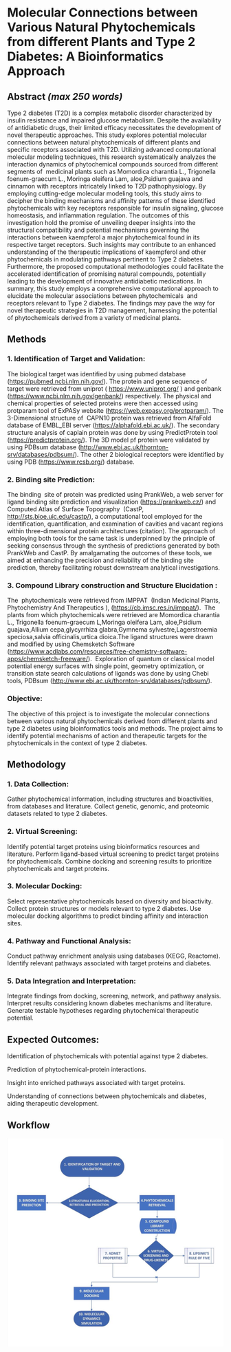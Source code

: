 # Molecular Connections between Various Natural Phytochemicals from different Plants and Type 2 Diabetes: A Bioinformatics Approach


## Abstract *(max 250 words)*

Type 2 diabetes (T2D) is a complex metabolic disorder characterized by insulin resistance and impaired glucose metabolism. Despite the availability of antidiabetic drugs, their limited efficacy necessitates the development of novel therapeutic approaches. This study explores potential molecular connections between natural phytochemicals of  different plants  and specific receptors associated with T2D. Utilizing advanced computational molecular modeling techniques, this research systematically analyzes the interaction dynamics of phytochemical compounds sourced from different segments of  medicinal plants such as Momordica charantia L., Trigonella foenum-graecum L., Moringa oleifera Lam, aloe,Psidium guajava and cinnamon with receptors intricately linked to T2D pathophysiology. By employing cutting-edge molecular modeling tools, this study aims to decipher the binding mechanisms and affinity patterns of these identified phytochemicals with key receptors responsible for insulin signaling, glucose homeostasis, and inflammation regulation.
The outcomes of this investigation hold the promise of unveiling deeper insights into the structural compatibility and potential mechanisms governing the interactions between kaempferol a major phytochemical found in  its respective target receptors. Such insights may contribute to an enhanced understanding of the therapeutic implications of kaempferol and other phytochemicals in modulating pathways pertinent to Type 2 diabetes.
Furthermore, the proposed computational methodologies could facilitate the accelerated identification of promising natural compounds, potentially leading to the development of innovative antidiabetic medications. In summary, this study employs a comprehensive computational approach to elucidate the molecular associations between phytochemicals  and receptors relevant to Type 2 diabetes. The findings may pave the way for novel therapeutic strategies in T2D management, harnessing the potential of phytochemicals derived from a variety of medicinal plants.

## Methods
### 1. Identification of Target and Validation:
The biological target was identified by using pubmed database (https://pubmed.ncbi.nlm.nih.gov/). The protein and gene sequence of target were retrieved from uniprot ( https://www.uniprot.org/ ) and genbank (https://www.ncbi.nlm.nih.gov/genbank/) respectively.
The physical and chemical properties of selected proteins were then accessed using protparam tool of ExPASy website (https://web.expasy.org/protparam/). The 3-Dimensional structure of  CAPN10 protein was retrieved from AlfaFold database of EMBL_EBI server (https://alphafold.ebi.ac.uk/). The secondary structure analysis of caplain protein was done by using PredictProtein tool (https://predictprotein.org/). The 3D model pf protein were validated by using PDBsum database (http://www.ebi.ac.uk/thornton-srv/databases/pdbsum/). The other 2 biological receptors were identified by using PDB (https://www.rcsb.org/) database.

### 2. Binding site Prediction:
The binding  site of protein was predicted using PrankWeb, a web server for ligand binding site prediction and visualization (https://prankweb.cz/) and Computed Atlas of Surface Topography  (CastP, http://sts.bioe.uic.edu/castp/), a computational tool employed for the identification, quantification, and examination of cavities and vacant regions within three-dimensional protein architectures (citation). The approach of employing both tools for the same task is underpinned by the principle of seeking consensus through the synthesis of predictions generated by both PrankWeb and CastP. By amalgamating the outcomes of these tools, we aimed at enhancing the precision and reliability of the binding site prediction, thereby facilitating robust downstream analytical investigations.

### 3. Compound Library construction and Structure Elucidation :
The  phytochemicals were retrieved from IMPPAT  (Indian Medicinal Plants, Phytochemistry And Therapeutics ), (https://cb.imsc.res.in/imppat/). 
The plants from which phytochemicals were retrieved are Momordica charantia L., Trigonella foenum-graecum L,Moringa oleifera Lam, aloe,Psidium guajava,Allium cepa,glycyrrhiza glabra,Gymnema sylvestre,Lagerstroemia speciosa,salvia officinalis,urtica dioica.The ligand structures were drawn and modified by using Chemsketch Software (https://www.acdlabs.com/resources/free-chemistry-software-apps/chemsketch-freeware/).  Exploration of quantum or classical model potential energy surfaces with single point, geometry optimization, or transition state search calculations of ligands was done by using Chebi tools, PDBsum (http://www.ebi.ac.uk/thornton-srv/databases/pdbsum/).


### Objective:
The objective of this project is to investigate the molecular connections between various natural phytochemicals derived from different plants and type 2 diabetes using bioinformatics tools and methods. The project aims to identify potential mechanisms of action and therapeutic targets for the phytochemicals in the context of type 2 diabetes.

## Methodology
### 1. Data Collection:
Gather phytochemical information, including structures and bioactivities, from databases and literature.
Collect genetic, genomic, and proteomic datasets related to type 2 diabetes.
### 2. Virtual Screening:
Identify potential target proteins using bioinformatics resources and literature.
Perform ligand-based virtual screening to predict target proteins for phytochemicals.
Combine docking and screening results to prioritize phytochemicals and target proteins.
### 3. Molecular Docking:
Select representative phytochemicals based on diversity and bioactivity.
Collect protein structures or models relevant to type 2 diabetes.
Use molecular docking algorithms to predict binding affinity and interaction sites.
### 4. Pathway and Functional Analysis:
Conduct pathway enrichment analysis using databases (KEGG, Reactome).
Identify relevant pathways associated with target proteins and diabetes.
### 5. Data Integration and Interpretation:
Integrate findings from docking, screening, network, and pathway analysis.
Interpret results considering known diabetes mechanisms and literature.
Generate testable hypotheses regarding phytochemical therapeutic potential.

## Expected Outcomes:
Identification of phytochemicals with potential against type 2 diabetes.

Prediction of phytochemical-protein interactions.

Insight into enriched pathways associated with target proteins.

Understanding of connections between phytochemicals and diabetes, aiding therapeutic development.

## Workflow
![image](https://github.com/omicscodeathon/t2dphyto/blob/main/workflow/Flowchart.jpg?raw=true)
